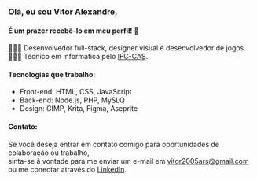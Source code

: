 ### Olá, eu sou Vitor Alexandre,

#### É um prazer recebê-lo em meu perfil! 👋

👩🏻‍💻 Desenvolvedor full-stack, designer visual e desenvolvedor de jogos.<br/>
👩🏻‍🎓 Técnico em informática pelo [IFC-CAS](https://sombrio.ifc.edu.br/).

#### Tecnologias que trabalho:
- Front-end: HTML, CSS, JavaScript
- Back-end: Node.js, PHP, MySLQ
- Design: GIMP, Krita, Figma, Aseprite

#### Contato:
  Se você deseja entrar em contato comigo para oportunidades de colaboração ou trabalho,<br/> sinta-se à vontade para me enviar um e-mail em [vitor2005ars@gmail.com](mailto:vitor2005ars@gmail.com) ou me conectar através do [LinkedIn](link_para_o_perfil_linkedin).

